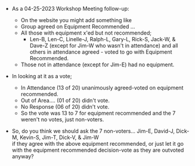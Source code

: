 -  As a 04-25-2023 Workshop Meeting follow-up:
   - On the website you might add something like
   - Group agreed on Equipment Recommended  ...
   - All those with equipment x'ed but not recommended;
     - Len-B, Len-C, Linelle-J, Ralph-L, Gary-L, Rick-S, Jack-W, & Dave-Z (except for Jim-W who wasn't in attendance) and all others in attendance agreed - voted to go with Equipment Recommended.
   - Those not in attendance (except for Jim-E) had no equipment.
- In looking at it as a vote;
  - In Attendance (13 of 20) unanimously agreed-voted on equipment recommended.
  - Out of Area.... (01 of 20) didn't vote.
  - No Response (06 of 20) didn't vote.
  - So the vote was 13 to 7 for equipment recommended and the 7 weren't no votes, just non-voters.

- So, do you think we should ask the 7 non-voters... Jim-E, David-J, Dick-M, Kevin-S, Jim-T, Dick-V, & Jim-W <br>
if they agree with the above equipment recommended, or just let it go with the equipment recommended decision-vote
as they are outvoted anyway?
